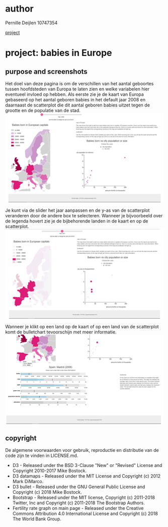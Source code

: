 # author

Pernille Deijlen
10747354

[project](https://pernilledeijlen.github.io/Project/)

# project: babies in Europe

## purpose and screenshots
Het doel van deze pagina is om de verschillen van het aantal geboortes tussen hoofdsteden van Europa te laten zien en welke variabelen hier eventueel invloed op hebben. Als eerste zie je de kaart van Europa gebaseerd op het aantal geboren babies in het default jaar 2008 en daarnaast de scatterplot die dit aantal geboren babies uitzet tegen de grootte en de populatie van de stad.
![final1](doc/photo1.PNG)

Je kunt via de slider het jaar aanpassen en de y-as van de scatterplot veranderen door de andere box te selecteren. Wanneer je bijvoorbeeld over de legenda hovert zie je de bijbehorende landen in de kaart en op de scatterplot.
![final2](doc/slide2.PNG)

Wanneer je klikt op een land op de kaart of op een land van de scatterplot komt de bulletchart tevoorschijn met meer informatie.
![final3](doc/slide3.PNG)

## copyright
De algemene voorwaarden voor gebruik, reproductie en distributie van de code zijn te vinden in LICENSE.md.

-	D3 - Released under the BSD 3-Clause "New" or "Revised" License and Copyright 2010-2017 Mike Bostock.
-	D3 datamaps - Released under the MIT License and Copyright (c) 2012 Mark DiMarco.
-	D3 bullet - Released under the GNU General Public License and Copyright (c) 2018 Mike Bostock.
-	Bootstrap - Released under the MIT license, Copyright (c) 2011-2018 Twitter, Inc and Copyright (c) 2011-2018 The Bootstrap Authors.
-	Fertility rate graph on main page - Released under the Creative Commons Attribution 4.0 International License and Copyright (c) 2018 The World Bank Group.

